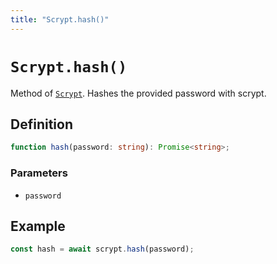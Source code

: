 ```yaml
---
title: "Scrypt.hash()"
---
```


# `Scrypt.hash()`

Method of [`Scrypt`](/reference/main/Scrypt). Hashes the provided password with scrypt.

## Definition

```ts
function hash(password: string): Promise<string>;
```

### Parameters

-   `password`

## Example

```ts
const hash = await scrypt.hash(password);
```
